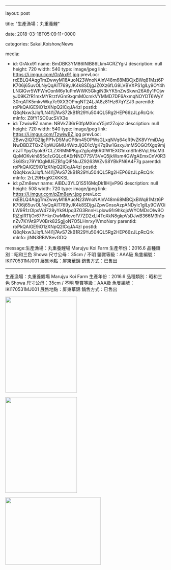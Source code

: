 
--- 

layout: post 

title: "生產漁場：丸重養鯉" 

date: 2018-03-18T05:09:11+0000 

categories: Sakai,Koishow,News 

media:
  - id: GrAkx91
    name: BmDBK3YM86INlB86Lkm4CRZYgrJ
    description: null
    height: 720
    width: 540
    type: image/jpeg
    link: https://i.imgur.com/GrAkx91.jpg
    prevLoc: rxEBLQ4AqgTmZwwyM18AuoN23WnoNAInV48m68MBCjxBWq81Mzt6PK706j65uvOLNyQqAlT769yJK4k8SDjgJZ0Xz6fLG9LVBVXPS1glLy9OY4hLNGlGvr5WFWnOonM6y1uPmWWK5GkgiN3kYK5nZwSkwn26A6y1FOjwyJ09KZfR1mxMYRrztVGm9xqmM0cmkVYMMD7DF6AxmqNOYDT6WyY30rqATK5mkvWky7c9XX3OPngNT24LJA8z81Hz67qYZJ3
    parentId: roPkQAlGE9iO1zXNpQ2lCqJA4zl
    postId: Q8qNxw3JlqfLN4l1j7AvS72kB1R29Yu504QL5Rg2HEP66zJLpRcQrk
    mInfo: Z8fY1SO0ucSVX3e
  - id: TzwiwBZ
    name: NBVkZ36rE0fpMXmxY5jnt2Zojoz
    description: null
    height: 720
    width: 540
    type: image/jpeg
    link: https://i.imgur.com/TzwiwBZ.jpg
    prevLoc: ZBwv2lQ7GZIjgPP1vD5MuOP6m45OPWsGLxqNVq64cR9vZK8VYmiDAgNwDBDZTQxZKpWJGMU4WrzJjQD1cVgK7qBw1GsxyJmM5OGOfXgq9mjnzJTYpyOyok97CLZXRMMPKgu2g5p9j6R0fW1EXG1nxnSl1nBVqL9kcM3QpMOKvkh855q1zGQLc6AErNND77SV3VvQ5jkWsm4GWgAEmxCnV0R33k6lSrz79Y1OgMUEZB1gQlPNuJZ9263WZvS8YBkPN6A4F7g
    parentId: roPkQAlGE9iO1zXNpQ2lCqJA4zl
    postId: Q8qNxw3JlqfLN4l1j7AvS72kB1R29Yu504QL5Rg2HEP66zJLpRcQrk
    mInfo: 2rL29HxgKCXKKSL
  - id: pZm8ewr
    name: AlBDJ3YLQ1S516MqDk1lHljvP9G
    description: null
    height: 508
    width: 720
    type: image/jpeg
    link: https://i.imgur.com/pZm8ewr.jpg
    prevLoc: rxEBLQ4AqgTmZwwyM18AuoN23WnoNAInV48m68MBCjxBWq81Mzt6PK706j65uvOLNyQqAlT769yJK4k8SDjgJZpwGnsoAzpANDylc1glLy9OWOiLW9R1zOlpsW4728yYk9Upq3ZG3RnnHLplxw91r9hkqjxWYOMDsOlwBORjZgIR11jOr67PHknOwMMovofV7ZD2xLl4ToXkN8gkpVsDJwB366M3h1pnZv7KYAt9PV0Brk82SgjjoN7O5LHnrxy1VmoNsry
    parentId: roPkQAlGE9iO1zXNpQ2lCqJA4zl
    postId: Q8qNxw3JlqfLN4l1j7AvS72kB1R29Yu504QL5Rg2HEP66zJLpRcQrk
    mInfo: jlNN3RBlV8evGDQ

message:生產漁場：丸重養鯉場 Marujyu Koi Farm
生產年份：2016.6
品種類別：昭和三色 Showa
尺寸公母：35cm / 不明
鑒賞等級：AAA級
魚隻編號：IKI170531MJ001
展售地點：屏東華錦
銷售方式：已售出


--- 


生產漁場：丸重養鯉場 Marujyu Koi Farm
生產年份：2016.6
品種類別：昭和三色 Showa
尺寸公母：35cm / 不明
鑒賞等級：AAA級
魚隻編號：IKI170531MJ001
展售地點：屏東華錦
銷售方式：已售出


<a href="https://i.imgur.com/GrAkx91.jpg"><img src="https://i.imgur.com/GrAkx91.jpg" height=300 width=225 /></a> 

 
<a href="https://i.imgur.com/TzwiwBZ.jpg"><img src="https://i.imgur.com/TzwiwBZ.jpg" height=300 width=225 /></a> 

 
<a href="https://i.imgur.com/pZm8ewr.jpg"><img src="https://i.imgur.com/pZm8ewr.jpg" height=211 width=300 /></a> 
 

